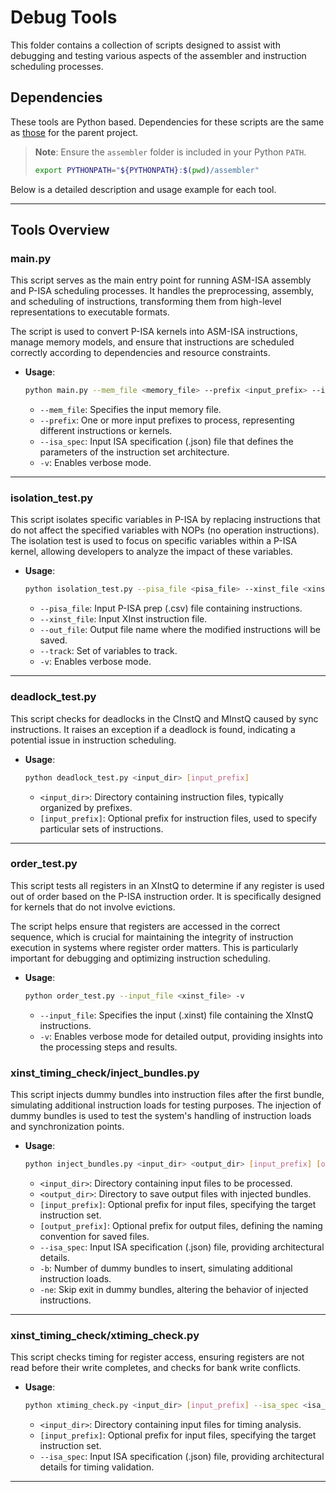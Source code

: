 # Debug Tools

This folder contains a collection of scripts designed to assist with debugging and testing various aspects of the assembler and instruction scheduling processes.

## Dependencies

These tools are Python based. Dependencies for these scripts are the same as [those](../README.md#dependencies) for the parent project.

> **Note**:  Ensure the `assembler` folder is included in your Python `PATH`.
> ```bash
> export PYTHONPATH="${PYTHONPATH}:$(pwd)/assembler"
> ```

Below is a detailed description and usage example for each tool.

---

## Tools Overview

### main.py

  This script serves as the main entry point for running ASM-ISA assembly and P-ISA scheduling processes. It handles the preprocessing, assembly, and scheduling of instructions, transforming them from high-level representations to executable formats.

  The script is used to convert P-ISA kernels into ASM-ISA instructions, manage memory models, and ensure that instructions are scheduled correctly according to dependencies and resource constraints.

- **Usage**:
  ```bash
  python main.py --mem_file <memory_file> --prefix <input_prefix> --isa_spec <isa_spec_file> -v
  ```
  - `--mem_file`: Specifies the input memory file.  
  - `--prefix`: One or more input prefixes to process, representing different instructions or kernels.  
  - `--isa_spec`: Input ISA specification (.json) file that defines the parameters of the instruction set architecture.  
  - `-v`: Enables verbose mode.

---

### isolation_test.py

  This script isolates specific variables in P-ISA by replacing instructions that do not affect the specified variables with NOPs (no operation instructions). The isolation test is used to focus on specific variables within a P-ISA kernel, allowing developers to analyze the impact of these variables.

- **Usage**:
  ```bash
  python isolation_test.py --pisa_file <pisa_file> --xinst_file <xinst_file> --out_file <output_file> --track <variables_to_track> -v
  ```
  - `--pisa_file`: Input P-ISA prep (.csv) file containing instructions.  
  - `--xinst_file`: Input XInst instruction file.  
  - `--out_file`: Output file name where the modified instructions will be saved.  
  - `--track`: Set of variables to track.  
  - `-v`: Enables verbose mode.

---

### deadlock_test.py

  This script checks for deadlocks in the CInstQ and MInstQ caused by sync instructions. It raises an exception if a deadlock is found, indicating a potential issue in instruction scheduling.

- **Usage**:
  ```bash
  python deadlock_test.py <input_dir> [input_prefix]
  ```
  - `<input_dir>`: Directory containing instruction files, typically organized by prefixes.  
  - `[input_prefix]`: Optional prefix for instruction files, used to specify particular sets of instructions.

---

### order_test.py
  This script tests all registers in an XInstQ to determine if any register is used out of order based on the P-ISA instruction order. It is specifically designed for kernels that do not involve evictions.

  The script helps ensure that registers are accessed in the correct sequence, which is crucial for maintaining the integrity of instruction execution in systems where register order matters. This is particularly important for debugging and optimizing instruction scheduling.

- **Usage**:
  ```bash
  python order_test.py --input_file <xinst_file> -v
  ```
  - `--input_file`: Specifies the input (.xinst) file containing the XInstQ instructions.
  - `-v`: Enables verbose mode for detailed output, providing insights into the processing steps and results.

### xinst_timing_check/inject_bundles.py

  This script injects dummy bundles into instruction files after the first bundle, simulating additional instruction loads for testing purposes. The injection of dummy bundles is used to test the system's handling of instruction loads and synchronization points.

- **Usage**:
  ```bash
  python inject_bundles.py <input_dir> <output_dir> [input_prefix] [output_prefix] --isa_spec <isa_spec_file> -b <dummy_bundles> -ne
  ```
  - `<input_dir>`: Directory containing input files to be processed.  
  - `<output_dir>`: Directory to save output files with injected bundles.  
  - `[input_prefix]`: Optional prefix for input files, specifying the target instruction set.  
  - `[output_prefix]`: Optional prefix for output files, defining the naming convention for saved files.  
  - `--isa_spec`: Input ISA specification (.json) file, providing architectural details.  
  - `-b`: Number of dummy bundles to insert, simulating additional instruction loads.  
  - `-ne`: Skip exit in dummy bundles, altering the behavior of injected instructions.

---

### xinst_timing_check/xtiming_check.py

  This script checks timing for register access, ensuring registers are not read before their write completes, and checks for bank write conflicts.

- **Usage**:
  ```bash
  python xtiming_check.py <input_dir> [input_prefix] --isa_spec <isa_spec_file>
  ```
  - `<input_dir>`: Directory containing input files for timing analysis.  
  - `[input_prefix]`: Optional prefix for input files, specifying the target instruction set.  
  - `--isa_spec`: Input ISA specification (.json) file, providing architectural details for timing validation.

---
